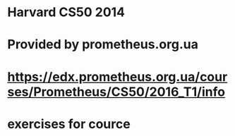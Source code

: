 # Harvard CS50 2014
# Provided by prometheus.org.ua
# https://edx.prometheus.org.ua/courses/Prometheus/CS50/2016_T1/info

# exercises for cource
